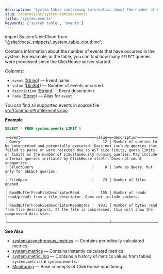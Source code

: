 ```yaml
---
description: 'System table containing information about the number of events that have occurred in the system.'
slug: /operations/system-tables/events
title: 'system.events'
keywords: ['system table', 'events']
---
```


import SystemTableCloud from '@site/docs/_snippets/_system_table_cloud.md';

<SystemTableCloud/>

Contains information about the number of events that have occurred in the system. For example, in the table, you can find how many `SELECT` queries were processed since the ClickHouse server started.

Columns:

- `event` ([String](../../sql-reference/data-types/string.md)) — Event name.
- `value` ([UInt64](../../sql-reference/data-types/int-uint.md)) — Number of events occurred.
- `description` ([String](../../sql-reference/data-types/string.md)) — Event description.
- `name` ([String](../../sql-reference/data-types/string.md)) — Alias for `event`.

You can find all supported events in source file [src/Common/ProfileEvents.cpp](https://github.com/ClickHouse/ClickHouse/blob/master/src/Common/ProfileEvents.cpp).

**Example**

``` sql
SELECT * FROM system.events LIMIT 5
```

``` text
┌─event─────────────────────────────────┬─value─┬─description────────────────────────────────────────────────────────────────────────────────────────────────────────────────────────────────────────────────────────────────────────────────────────────────────────────────────────────────────────────────┐
│ Query                                 │    12 │ Number of queries to be interpreted and potentially executed. Does not include queries that failed to parse or were rejected due to AST size limits, quota limits or limits on the number of simultaneously running queries. May include internal queries initiated by ClickHouse itself. Does not count subqueries.                  │
│ SelectQuery                           │     8 │ Same as Query, but only for SELECT queries.                                                                                                                                                                                                                │
│ FileOpen                              │    73 │ Number of files opened.                                                                                                                                                                                                                                    │
│ ReadBufferFromFileDescriptorRead      │   155 │ Number of reads (read/pread) from a file descriptor. Does not include sockets.                                                                                                                                                                             │
│ ReadBufferFromFileDescriptorReadBytes │  9931 │ Number of bytes read from file descriptors. If the file is compressed, this will show the compressed data size.                                                                                                                                              │
└───────────────────────────────────────┴───────┴────────────────────────────────────────────────────────────────────────────────────────────────────────────────────────────────────────────────────────────────────────────────────────────────────────────────────────────────────────────────────────────┘
```

**See Also**

- [system.asynchronous_metrics](/operations/system-tables/asynchronous_metrics) — Contains periodically calculated metrics.
- [system.metrics](/operations/system-tables/metrics) — Contains instantly calculated metrics.
- [system.metric_log](/operations/system-tables/metric_log) — Contains a history of metrics values from tables `system.metrics` и `system.events`.
- [Monitoring](../../operations/monitoring.md) — Base concepts of ClickHouse monitoring.
